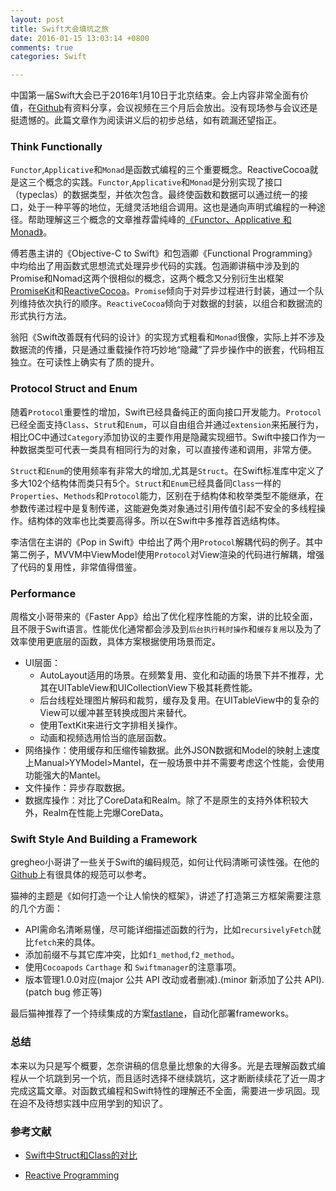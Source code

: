 ```yaml
---
layout: post
title: Swift大会填坑之旅
date: 2016-01-15 13:03:14 +0800
comments: true
categories: Swift

---
```


中国第一届Swift大会已于2016年1月10日于北京结束。会上内容非常全面有价值，在[Github](https://github.com/atConf/atswift-2016-resources)有资料分享，会议视频在三个月后会放出。没有现场参与会议还是挺遗憾的。此篇文章作为阅读讲义后的初步总结，如有疏漏还望指正。

### Think Functionally

`Functor`,`Applicative`和`Monad`是函数式编程的三个重要概念。ReactiveCocoa就是这三个概念的实践。`Functor`,`Applicative`和`Monad`是分别实现了接口（typeclas）的数据类型，并依次包含。最终使函数和数据可以通过统一的接口，处于一种平等的地位，无缝灵活地组合调用。这也是通向声明式编程的一种途径。帮助理解这三个概念的文章推荐雷纯峰的[《Functor、Applicative 和 Monad》](http://blog.leichunfeng.com/blog/2015/11/08/functor-applicative-and-monad/)。

傅若愚主讲的《Objective-C to Swift》和包涵卿《Functional Programming》中均给出了用函数式思想流式处理异步代码的实践。包涵卿讲稿中涉及到的Promise和Nomad这两个很相似的概念，这两个概念又分别衍生出框架[PromiseKit](https://github.com/mxcl/PromiseKit)和[ReactiveCocoa](https://github.com/ReactiveCocoa/ReactiveCocoa)。`Promise`倾向于对异步过程进行封装，通过一个队列维持依次执行的顺序。`ReactiveCocoa`倾向于对数据的封装，以组合和数据流的形式执行方法。

翁阳《Swift改善既有代码的设计》的实现方式粗看和`Monad`很像，实际上并不涉及数据流的传播，只是通过重载操作符巧妙地“隐藏”了异步操作中的嵌套，代码相互独立。在可读性上确实有了质的提升。

### Protocol Struct and Enum

随着`Protocol`重要性的增加，Swift已经具备纯正的面向接口开发能力。`Protocol`已经全面支持`Class`、`Strut`和`Enum`，可以自由组合并通过`extension`来拓展行为，相比OC中通过`Category`添加协议的主要作用是隐藏实现细节。Swift中接口作为一种数据类型可代表一类具有相同行为的对象，可以直接传递和调用，非常方便。

`Struct`和`Enum`的使用频率有非常大的增加,尤其是`Struct`。在Swift标准库中定义了多大102个结构体而类只有5个。`Struct`和`Enum`已经具备同`Class`一样的`Properties`、`Methods`和`Protocol`能力，区别在于结构体和枚举类型不能继承，在参数传递过程中是复制传递，这能避免类对象通过引用传值引起不安全的多线程操作。结构体的效率也比类要高得多。所以在Swift中多推荐首选结构体。

李洁信在主讲的《Pop in Swift》中给出了两个用`Protocol`解耦代码的例子。其中第二例子，MVVM中ViewModel使用`Protocol`对View渲染的代码进行解耦，增强了代码的复用性，非常值得借鉴。

### Performance
周楷文小哥带来的《Faster App》给出了优化程序性能的方案，讲的比较全面，且不限于Swift语言。性能优化通常都会涉及到`后台执行耗时操作`和`缓存复用`以及为了效率使用更底层的函数，具体方案根据使用场景而定。

- UI层面：
	- AutoLayout适用的场景。在频繁复用、变化和动画的场景下并不推荐，尤其在UITableView和UICollectionView下极其耗费性能。
	- 后台线程处理图片解码和裁剪，缓存及复用。在UITableView中的复杂的View可以缓冲甚至转换成图片来替代。
	- 使用TextKit来进行文字排相关操作。
	- 动画和视频选用恰当的底层函数。
- 网络操作：使用缓存和压缩传输数据。此外JSON数据和Model的映射上速度上Manual>YYModel>Mantel，在一般场景中并不需要考虑这个性能，会使用功能强大的Mantel。
- 文件操作：异步存取数据。
- 数据库操作：对比了CoreData和Realm。除了不是原生的支持外体积较大外，Realm在性能上完爆CoreData。

### Swift Style And Building a Framework
gregheo小哥讲了一些关于Swift的编码规范，如何让代码清晰可读性强。在他的[Github](https://github.com/raywenderlich/swift-style-guide)上有很具体的规范可以参考。

猫神的主题是《如何打造一个让人愉快的框架》，讲述了打造第三方框架需要注意的几个方面：

- API需命名清晰易懂，尽可能详细描述函数的行为，比如`recursivelyFetch`就比`fetch`来的具体。
- 添加前缀不与其它库冲突，比如`f1_method`,`f2_method`。
- 使用`Cocoapods` `Carthage` 和 `Swiftmanager`的注意事项。
- 版本管理1.0.0对应(major 公共 API 改动或者删减).(minor 新添加了公共 API).(patch bug 修正等)

最后猫神推荐了一个持续集成的方案[fastlane](https://github.com/AFNetworking/fastlane)，自动化部署frameworks。

### 总结
本来以为只是写个概要，怎奈讲稿的信息量比想象的大得多。光是去理解函数式编程从一个坑跳到另一个坑，而且适时选择不继续跳坑，这才断断续续花了近一周才完成这篇文章。对函数式编程和Swift特性的理解还不全面，需要进一步巩固。现在迫不及待想实践中应用学到的知识了。

### 参考文献

- [Swift中Struct和Class的对比](http://stackoverflow.com/questions/24232799/why-choose-struct-over-class/24232845)

- [Reactive Programming](https://www.coursera.org/course/reactive)